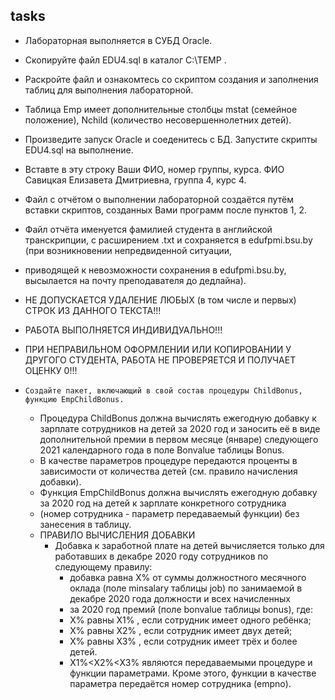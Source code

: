 ## tasks
 - Лабораторная выполняется в СУБД  Oracle. 
 - Cкопируйте файл  EDU4.sql  в каталог C:\TEMP .
 - Раскройте файл и ознакомтесь со скриптом создания и заполнения таблиц для выполнения лабораторной. 
 - Таблица Emp имеет дополнительные столбцы mstat (семейное положение), Nchild (количество несовершеннолетних детей).  
 - Произведите запуск Oracle и соеденитесь с БД.  Запустите скрипты EDU4.sql на выполнение.
 - Вставте в эту строку Ваши ФИО, номер группы, курса. ФИО Савицкая Елизавета Дмитриевна, группа 4, курс 4.      
 - Файл с отчётом о выполнении лабораторной создаётся путём вставки скриптов, созданных Вами программ после пунктов 1, 2.
 - Файл отчёта именуется фамилией студента  в английской транскрипции, с расширением .txt и сохраняется в  edufpmi.bsu.by (при возникновении непредвиденной ситуации,
 - приводящей к невозможности сохранения в edufpmi.bsu.by, высылается на почту преподавателя до дедлайна).
 - НЕ ДОПУСКАЕТСЯ УДАЛЕНИЕ ЛЮБЫХ (в том числе и первых) СТРОК ИЗ ДАННОГО ТЕКСТА!!!
 - РАБОТА ВЫПОЛНЯЕТСЯ ИНДИВИДУАЛЬНО!!!
 - ПРИ НЕПРАВИЛЬНОМ ОФОРМЛЕНИИ ИЛИ КОПИРОВАНИИ У ДРУГОГО СТУДЕНТА, РАБОТА НЕ ПРОВЕРЯЕТСЯ И ПОЛУЧАЕТ ОЦЕНКУ 0!!! 

 - `Создайте пакет, включающий в свой состав процедуры ChildBonus, функцию EmpChildBonus.`
   - Процедура ChildBonus должна вычислять ежегодную добавку к зарплате сотрудников на детей за 2020 год и заносить её в виде дополнительной премии в первом месяце (январе) следующего 2021 календарного года в поле Bonvalue таблицы Bonus. 
   - В качестве параметров процедуре передаются проценты в зависимости от количества детей (см. правило начисления добавки).
   - Функция EmpChildBonus должна вычислять ежегодную добавку за 2020 год на детей к  зарплате конкретного сотрудника 
   - (номер сотрудника - параметр передаваемый функции) без занесения в таблицу.
   - ПРАВИЛО ВЫЧИСЛЕНИЯ ДОБАВКИ
     - Добавка к заработной плате на детей  вычисляется только для работавших в декабре 2020 году сотрудников по следующему правилу: 
       - добавка равна X% от суммы должностного месячного оклада (поле minsalary таблицы job) по занимаемой в декабре 2020 года должности и всех начисленных 
       - за 2020 год премий (поле bonvalue таблицы bonus), где:
       - X% равны X1% , если сотрудник имеет одного ребёнка;
       - X% равны X2% , если сотрудник имеет двух детей;
       - X% равны X3% , если сотрудник имеет трёх и более детей.
       - X1%<X2%<X3%  являются передаваемыми процедуре и функции параметрами. Кроме этого, функции в качестве параметра передаётся номер сотрудника (empno). 


